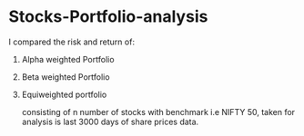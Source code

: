 # Stocks-Portfolio-analysis
I compared the risk and return of:

1. Alpha weighted Portfolio 
2. Beta weighted Portfolio
3. Equiweighted portfolio 

     consisting of n number of stocks with benchmark i.e NIFTY 50,
     taken for analysis is last 3000 days of share prices data.
